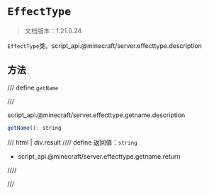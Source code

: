 # `EffectType`

> 文档版本：1.21.0.24

`EffectType`类。script_api.@minecraft/server.effecttype.description

## 方法

/// define
`getName`


///

script_api.@minecraft/server.effecttype.getname.description

```js
getName(): string
```

/// html | div.result
//// define
返回值：`string`

- script_api.@minecraft/server.effecttype.getname.return


////

///

